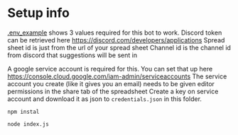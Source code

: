 # Setup info

[.env_example](./.env_example) shows 3 values required for this bot to work.
Discord token can be retrieved here https://discord.com/developers/applications
Spread sheet id is just from the url of your spread sheet
Channel id is the channel id from discord that suggestions will be sent in

A google service account is required for this. You can set that up here https://console.cloud.google.com/iam-admin/serviceaccounts
The service account you create (like it gives you an email) needs to be given editor permissions in the share tab of the spreadsheet
Create a key on service account and download it as json to `credentials.json` in this folder.

`npm instal`

`node index.js`

